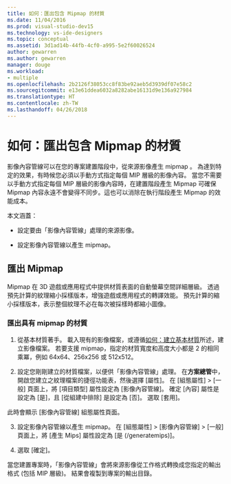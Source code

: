 ```yaml
---
title: 如何：匯出包含 Mipmap 的材質
ms.date: 11/04/2016
ms.prod: visual-studio-dev15
ms.technology: vs-ide-designers
ms.topic: conceptual
ms.assetid: 3d1ad14b-44fb-4cf0-a995-5e2f60026524
author: gewarren
ms.author: gewarren
manager: douge
ms.workload:
- multiple
ms.openlocfilehash: 2b2126f38053cc8f83be92aeb5d3939df07e58c2
ms.sourcegitcommit: e13e61ddea6032a8282abe16131d9e136a927984
ms.translationtype: HT
ms.contentlocale: zh-TW
ms.lasthandoff: 04/26/2018
---
```

# <a name="how-to-export-a-texture-that-contains-mipmaps"></a>如何：匯出包含 Mipmap 的材質

影像內容管線可以在您的專案建置階段中，從來源影像產生 mipmap 。 為達到特定的效果，有時候您必須以手動方式指定每個 MIP 層級的影像內容。 當您不需要以手動方式指定每個 MIP 層級的影像內容時，在建置階段產生 Mipmap 可確保 Mipmap 內容永遠不會變得不同步。這也可以消除在執行階段產生 Mipmap 的效能成本。

本文涵蓋：

- 設定要由「影像內容管線」處理的來源影像。

- 設定影像內容管線以產生 mipmap。

## <a name="export-mipmaps"></a>匯出 Mipmap

Mipmap 在 3D 遊戲或應用程式中提供材質表面的自動螢幕空間詳細層級。 透過預先計算的紋理縮小採樣版本，增強遊戲或應用程式的轉譯效能。 預先計算的縮小採樣版本，表示整個紋理不必在每次被採樣時都縮小圖像。

### <a name="to-export-a-texture-that-has-mipmaps"></a>匯出具有 mipmap 的材質

1.  從基本材質著手。 載入現有的影像檔案，或遵循[如何：建立基本材質](../designers/how-to-create-a-basic-texture.md)所述，建立影像檔案。 若要支援 mipmap，指定的材質寬度和高度大小都是 2 的相同乘冪，例如 64x64、256x256 或 512x512。

2.  設定您剛剛建立的材質檔案，以便供「影像內容管線」處理。 在**方案總管**中，開啟您建立之紋理檔案的捷徑功能表，然後選擇 [屬性]。 在 [組態屬性] > [一般] 頁面上，將 [項目類型] 屬性設定為 [影像內容管線]。 確定 [內容] 屬性是設定為 [是]，且 [從組建中排除] 是設定為 [否]。 選取 [套用]。

   此時會顯示 [影像內容管線] 組態屬性頁面。

3.  設定影像內容管線以產生 mipmap。 在 [組態屬性] > [影像內容管線] > [一般] 頁面上，將 [產生 Mips] 屬性設定為 [是 (/generatemips)]。

4.  選取 [確定]。

當您建置專案時，「影像內容管線」會將來源影像從工作格式轉換成您指定的輸出格式 (包括 MIP 層級)。 結果會複製到專案的輸出目錄。